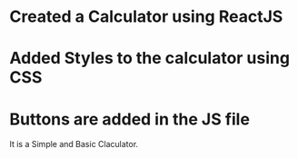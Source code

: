 # Created a Calculator using ReactJS
# Added Styles to the calculator using CSS
# Buttons are added in the JS file
It is a Simple and Basic Claculator.

